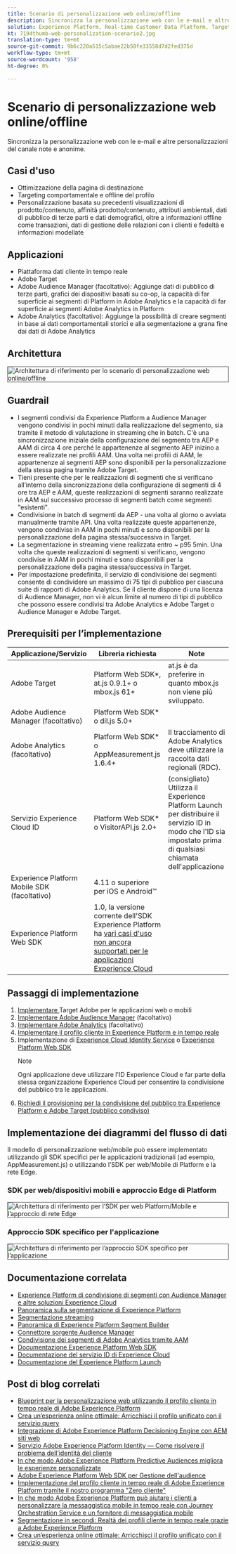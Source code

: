 ```yaml
---
title: Scenario di personalizzazione web online/offline
description: Sincronizza la personalizzazione web con le e-mail e altre personalizzazioni del canale note e anonime.
solution: Experience Platform, Real-time Customer Data Platform, Target, Audience Manager, Analytics, Experience Cloud Services, Data Collection
kt: 7194thumb-web-personalization-scenario2.jpg
translation-type: tm+mt
source-git-commit: 9b6c220a515c5abae22b58fe33558d7d2fed375d
workflow-type: tm+mt
source-wordcount: '958'
ht-degree: 0%

---
```




# Scenario di personalizzazione web online/offline

Sincronizza la personalizzazione web con le e-mail e altre personalizzazioni del canale note e anonime.

## Casi d&#39;uso

* Ottimizzazione della pagina di destinazione
* Targeting comportamentale e offline del profilo
* Personalizzazione basata su precedenti visualizzazioni di prodotto/contenuto, affinità prodotto/contenuto, attributi ambientali, dati di pubblico di terze parti e dati demografici, oltre a informazioni offline come transazioni, dati di gestione delle relazioni con i clienti e fedeltà e informazioni modellate

## Applicazioni

* Piattaforma dati cliente in tempo reale
* Adobe Target
* Adobe Audience Manager (facoltativo): Aggiunge dati di pubblico di terze parti, grafici dei dispositivi basati su co-op, la capacità di far superficie ai segmenti di Platform in Adobe Analytics e la capacità di far superficie ai segmenti Adobe Analytics in Platform
* Adobe Analytics (facoltativo): Aggiunge la possibilità di creare segmenti in base ai dati comportamentali storici e alla segmentazione a grana fine dai dati di Adobe Analytics

## Architettura

<img src="assets/onoff.svg" alt="Architettura di riferimento per lo scenario di personalizzazione web online/offline" style="border:1px solid #4a4a4a" />

## Guardrail

* I segmenti condivisi da Experience Platform a Audience Manager vengono condivisi in pochi minuti dalla realizzazione del segmento, sia tramite il metodo di valutazione in streaming che in batch. C&#39;è una sincronizzazione iniziale della configurazione del segmento tra AEP e AAM di circa 4 ore perché le appartenenze al segmento AEP inizino a essere realizzate nei profili AAM. Una volta nei profili di AAM, le appartenenze ai segmenti AEP sono disponibili per la personalizzazione della stessa pagina tramite Adobe Target.
* Tieni presente che per le realizzazioni di segmenti che si verificano all’interno della sincronizzazione della configurazione di segmenti di 4 ore tra AEP e AAM, queste realizzazioni di segmenti saranno realizzate in AAM sul successivo processo di segmenti batch come segmenti &quot;esistenti&quot;.
* Condivisione in batch di segmenti da AEP - una volta al giorno o avviata manualmente tramite API. Una volta realizzate queste appartenenze, vengono condivise in AAM in pochi minuti e sono disponibili per la personalizzazione della pagina stessa/successiva in Target.
* La segmentazione in streaming viene realizzata entro ~ p95 5min. Una volta che queste realizzazioni di segmenti si verificano, vengono condivise in AAM in pochi minuti e sono disponibili per la personalizzazione della pagina stessa/successiva in Target.
* Per impostazione predefinita, il servizio di condivisione dei segmenti consente di condividere un massimo di 75 tipi di pubblico per ciascuna suite di rapporti di Adobe Analytics. Se il cliente dispone di una licenza di Audience Manager, non vi è alcun limite al numero di tipi di pubblico che possono essere condivisi tra Adobe Analytics e Adobe Target o Audience Manager e Adobe Target.

## Prerequisiti per l’implementazione

| Applicazione/Servizio | Libreria richiesta | Note |
|---|---|---|
| Adobe Target | Platform Web SDK*, at.js 0.9.1+ o mbox.js 61+ | at.js è da preferire in quanto mbox.js non viene più sviluppato. |
| Adobe Audience Manager (facoltativo) | Platform Web SDK* o dil.js 5.0+ |  |
| Adobe Analytics (facoltativo) | Platform Web SDK* o AppMeasurement.js 1.6.4+ | Il tracciamento di Adobe Analytics deve utilizzare la raccolta dati regionali (RDC). |
| Servizio Experience Cloud ID | Platform Web SDK* o VisitorAPI.js 2.0+ | (consigliato) Utilizza il Experience Platform Launch per distribuire il servizio ID in modo che l&#39;ID sia impostato prima di qualsiasi chiamata dell&#39;applicazione |
| Experience Platform Mobile SDK (facoltativo) | 4.11 o superiore per iOS e Android™ |  |
| Experience Platform Web SDK | 1.0, la versione corrente dell&#39;SDK Experience Platform ha [vari casi d&#39;uso non ancora supportati per le applicazioni Experience Cloud](https://github.com/adobe/alloy/projects/5) |  |


## Passaggi di implementazione

1. [Implementare ](https://experienceleague.adobe.com/docs/target/using/implement-target/implementing-target.html) Target Adobe per le applicazioni web o mobili
1. [Implementare Adobe Audience Manager](https://experienceleague.adobe.com/docs/audience-manager/user-guide/implementation-integration-guides/implement-audience-manager.html)  (facoltativo)
1. [Implementare Adobe Analytics](https://experienceleague.adobe.com/docs/analytics/implementation/home.html)   (facoltativo)
1. [Implementare il profilo cliente in Experience Platform e in tempo reale](https://experienceleague.adobe.com/docs/platform-learn/getting-started-for-data-architects-and-data-engineers/overview.html)
1. Implementazione di [Experience Cloud Identity Service](https://experienceleague.adobe.com/docs/id-service/using/implementation/implementation-guides.html) o [Experience Platform Web SDK](https://experienceleague.adobe.com/docs/experience-platform/edge/home.html)
   >[!NOTE]
   >
   >Ogni applicazione deve utilizzare l&#39;ID Experience Cloud e far parte della stessa organizzazione Experience Cloud per consentire la condivisione del pubblico tra le applicazioni.
1. [Richiedi il provisioning per la condivisione del pubblico tra Experience Platform e Adobe Target (pubblico condiviso)](https://www.adobe.com/go/audiences)

## Implementazione dei diagrammi del flusso di dati

Il modello di personalizzazione web/mobile può essere implementato utilizzando gli SDK specifici per le applicazioni tradizionali (ad esempio, AppMeasurement.js) o utilizzando l’SDK per web/Mobile di Platform e la rete Edge.

### SDK per web/dispositivi mobili e approccio Edge di Platform

<img src="assets/websdkflow.svg" alt="Architettura di riferimento per l’SDK per web Platform/Mobile e l’approccio di rete Edge" style="border:1px solid #4a4a4a" />

### Approccio SDK specifico per l&#39;applicazione

<img src="assets/appsdkflow.png" alt="Architettura di riferimento per l’approccio SDK specifico per l’applicazione" style="border:1px solid #4a4a4a" />

## Documentazione correlata

* [Experience Platform di condivisione di segmenti con Audience Manager e altre soluzioni Experience Cloud](https://experienceleague.adobe.com/docs/audience-manager/user-guide/implementation-integration-guides/integration-experience-platform/aam-aep-audience-sharing.html)
* [Panoramica sulla segmentazione di Experience Platform](https://experienceleague.adobe.com/docs/experience-platform/segmentation/home.html)
* [Segmentazione streaming](https://experienceleague.adobe.com/docs/experience-platform/segmentation/api/streaming-segmentation.html)
* [Panoramica di Experience Platform Segment Builder](https://experienceleague.adobe.com/docs/experience-platform/segmentation/ui/overview.html)
* [Connettore sorgente Audience Manager](https://experienceleague.adobe.com/docs/experience-platform/sources/connectors/adobe-applications/audience-manager.html)
* [Condivisione dei segmenti di Adobe Analytics tramite AAM](https://experienceleague.adobe.com/docs/analytics/components/segmentation/segmentation-workflow/seg-publish.html)
* [Documentazione Experience Platform Web SDK](https://experienceleague.adobe.com/docs/experience-platform/edge/home.html)
* [Documentazione del servizio ID di Experience Cloud](https://experienceleague.adobe.com/docs/id-service/using/home.html)
* [Documentazione del Experience Platform Launch](https://experienceleague.adobe.com/docs/launch/using/home.html)

## Post di blog correlati

* [Blueprint per la personalizzazione web utilizzando il profilo cliente in tempo reale di Adobe Experience Platform](https://medium.com/adobetech/blueprint-for-web-personalization-using-adobe-experience-platform-real-time-customer-profile-fef2ce7a4b2f)
* [Crea un’esperienza online ottimale: Arricchisci il profilo unificato con il servizio query](https://medium.com/adobetech/build-an-optimal-online-experience-enrich-unified-profile-with-query-service-8027c196ab33)
* [Integrazione di Adobe Experience Platform Decisioning Engine con AEM siti web](https://jaeness.medium.com/integrating-adobe-experience-platform-decisioning-engine-with-aem-websites-9c222acd12e2)
* [Servizio Adobe Experience Platform Identity — Come risolvere il problema dell’identità del cliente](https://medium.com/adobetech/adobe-experience-platforms-identity-service-how-to-solve-the-customer-identity-conundrum-f95e22d16ea9)
* [In che modo Adobe Experience Platform Predictive Audiences migliora le esperienze personalizzate](https://medium.com/adobetech/how-adobe-experience-platform-predictive-audiences-improves-personalized-experiences-1f75a60cb7a3)
* [Adobe Experience Platform Web SDK per Gestione dell&#39;audience](https://medium.com/adobetech/adobe-experience-platform-web-sdk-for-audience-management-751fa6d063bc)
* [Implementazione del profilo cliente in tempo reale di Adobe Experience Platform tramite il nostro programma &quot;Zero cliente&quot;](https://medium.com/adobetech/implementing-adobe-experience-platform-real-time-customer-profile-through-our-customer-zero-32e7cd952896)
* [In che modo Adobe Experience Platform può aiutare i clienti a personalizzare la messaggistica mobile in tempo reale con Journey Orchestration Service e un fornitore di messaggistica mobile](https://medium.com/adobetech/how-adobe-experience-platform-helped-a-client-personalize-their-mobile-messaging-in-real-time-with-7d634aefa098)
* [Segmentazione in secondi: Realtà dei profili cliente in tempo reale grazie a Adobe Experience Platform](https://medium.com/adobetech/segmentation-in-seconds-how-adobe-experience-platform-made-real-time-customer-profiles-a-reality-a7a8552b0847)
* [Crea un’esperienza online ottimale: Arricchisci il profilo unificato con il servizio query](https://medium.com/adobetech/build-an-optimal-online-experience-enrich-unified-profile-with-query-service-8027c196ab33)


